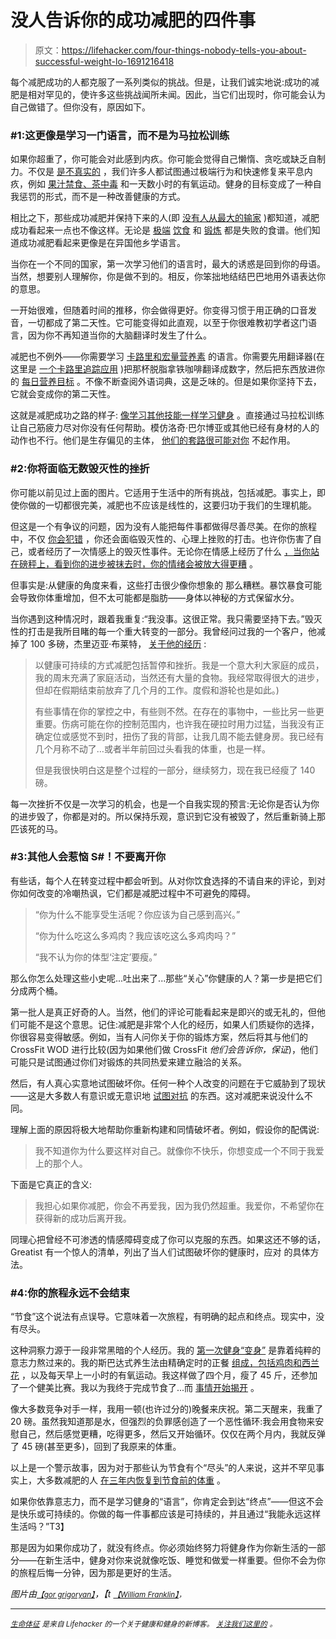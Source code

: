 # 没人告诉你的成功减肥的四件事

> 原文：<https://lifehacker.com/four-things-nobody-tells-you-about-successful-weight-lo-1691216418>

每个减肥成功的人都克服了一系列类似的挑战。但是，让我们诚实地说:成功的减肥是相对罕见的，使许多这些挑战闻所未闻。因此，当它们出现时，你可能会认为自己做错了。但你没有，原因如下。



### #1:这更像是学习一门语言，而不是为马拉松训练

如果你超重了，你可能会对此感到内疚。你可能会觉得自己懒惰、贪吃或缺乏自制力。不仅是 [是不真实的](http://dicktalens.com/the-myth-of-willpower-and-eat-less-move-more/) ，我们许多人都试图通过极端行为和快速修复来平息内疚，例如 [果汁禁食、茶中毒](http://lifehacker.com/ditch-your-dysfunctional-diet-and-learn-to-love-your-fo-5899002) 和一天数小时的有氧运动。健身的目标变成了一种自我惩罚的形式，而不是一种改善健康的方式。

相比之下，那些成功减肥并保持下来的人(即 [没有人从最大的输家](http://gawker.com/5412760/biggest-loser-basically-killing-fat-people-for-your-amusement) )都知道，减肥成功看起来一点也不像这样。无论是 [极端](http://lifehacker.com/ditch-your-dysfunctional-diet-and-learn-to-love-your-fo-5899002) [饮食](http://vitals.lifehacker.com/how-to-set-a-target-body-weight-for-better-chances-of-d-1678382801) 和 [锻炼](http://vitals.lifehacker.com/exercise-vs-diet-which-is-more-important-for-weight-l-1677532039) 都是失败的食谱。他们知道成功减肥看起来更像是在异国他乡学语言。

当你在一个不同的国家，第一次学习他们的语言时，最大的诱惑是回到你的母语。当然，想要别人理解你，你是做不到的。相反，你笨拙地结结巴巴地用外语表达你的意思。

一开始很难，但随着时间的推移，你会做得更好。你变得习惯于用正确的口音发音，一切都成了第二天性。它可能变得如此直观，以至于你很难教初学者这门语言，因为你不再知道当你的大脑翻译时发生了什么。

减肥也不例外——你需要学习 [卡路里和宏量营养素](http://ontheregimen.com/2013/10/15/how-to-count-your-macros-a-comprehensive-guide/) 的语言。你需要先用翻译器(在这里是 [一个卡路里追踪应用](https://lifehacker.com/five-best-food-and-nutrition-tracking-tools-1084103754) )把那杯脱脂拿铁咖啡翻译成数字，然后把东西放进你的 [每日营养目标](http://vitals.lifehacker.com/how-to-set-a-target-body-weight-for-better-chances-of-d-1678382801) 。不像不断查阅外语词典，这是乏味的。但是如果你坚持下去，它就会变成你的第二天性。

这就是减肥成功之路的样子: [像学习其他技能一样学习健身](http://lifehacker.com/fitness-is-a-skill-not-a-talent-heres-how-to-develop-1651281013) 。直接通过马拉松训练让自己筋疲力尽对你没有任何帮助。模仿洛奇·巴尔博亚或其他已经有身材的人的动作也不行。他们是生存偏见的主体， [他们的套路很可能对你](http://vitals.lifehacker.com/three-common-fitness-traps-to-avoid-and-what-to-do-ins-1680448743) 不起作用。

### #2:你将面临无数毁灭性的挫折

你可能以前见过上面的图片。它适用于生活中的所有挑战，包括减肥。事实上，即使你做的一切都很完美，减肥也不应该是线性的，这要归功于我们的生理机能。

但这是一个有争议的问题，因为没有人能把每件事都做得尽善尽美。在你的旅程中，不仅 [你会犯错](https://lifehacker.com/stop-focusing-on-your-mistakes-for-better-fitness-succe-1683397239) ，你还会面临毁灭性的、心理上挫败的打击。也许你伤害了自己，或者经历了一次情感上的毁灭性事件。无论你在情感上经历了什么 [，当你站在磅秤上，看到你的进步被抹去时，你的情绪会被放大得更糟](http://dicktalens.com/taming-the-scale) 。

但事实是:从健康的角度来看，这些打击很少像你想象的 那么糟糕。暴饮暴食可能会导致你体重增加，但不太可能都是脂肪——身体以神秘的方式保留水分。

当你遇到这种情况时，跟着我重复:“我没事。这很正常。我只需要坚持下去。”毁灭性的打击是我所目睹的每一个重大转变的一部分。我曾经问过我的一个客户，他减掉了 100 多磅，杰里迈亚·布莱特， [关于他的经历](http://dicktalens.com/wp-content/uploads/2014/08/jeremiah-100-lbs-300x300.jpg) :

> 以健康可持续的方式减肥包括暂停和挫折。我是一个意大利大家庭的成员，我的周末充满了家庭活动，当然还有大量的食物。我经常取得很大的进步，但却在假期结束前放弃了几个月的工作。度假和游轮也是如此。)
> 
> 有些事情在你的掌控之中，有些则不然。在存在的事物中，一些比另一些更重要。伤病可能在你的控制范围内，也许我在硬拉时用力过猛，当我没有正确定位或感觉不到时，扭伤了我的背部，让我几周不能去健身房。我已经有几个月称不动了…或者半年前回过头看我的体重，也是一样。
> 
> 但是我很快明白这是整个过程的一部分，继续努力，现在我已经瘦了 140 磅。

每一次挫折不仅是一次学习的机会，也是一个自我实现的预言:无论你是否认为你的进步毁了，你都是对的。所以保持乐观，意识到它没有被毁了，然后重新骑上那匹该死的马。

### #3:其他人会惹恼 S#！不要离开你

有些话，每个人在转变过程中都会听到。从对你饮食选择的不请自来的评论，到对你如何改变的冷嘲热讽，它们都是减肥过程中不可避免的障碍。

> “你为什么不能享受生活呢？你应该为自己感到高兴。”
> 
> “你为什么吃这么多鸡肉？我应该吃这么多鸡肉吗？”
> 
> “我不认为你的体型‘注定’要瘦。”

那么你怎么处理这些小史呢...吐出来了...那些“关心”你健康的人？第一步是把它们分成两个桶。

第一批人是真正好奇的人。当然，他们的评论可能看起来是即兴的或无礼的，但他们可能不是这个意思。记住:减肥是非常个人化的经历，如果人们质疑你的选择，你很容易变得敏感。例如，当有人问你关于你的锻炼方案，然后将其与他们的 CrossFit WOD 进行比较(因为如果他们做 CrossFit *他们会告诉你，保证*)，他们可能只是试图通过你们对锻炼的共同热爱来建立融洽的关系。

然后，有人真心实意地试图破坏你。任何一种个人改变的问题在于它威胁到了现状——这是大多数人有意识或无意识地 [试图对抗](https://lifehacker.com/how-loved-ones-can-sabotage-your-fitness-efforts-1679165787) 的东西。这对减肥来说没什么不同。

理解上面的原因将极大地帮助你重新构建和同情破坏者。例如，假设你的配偶说:

> 我不知道你为什么要这样对自己。就像你不快乐，你想变成一个不同于我爱上的那个人。

下面是它真正的含义:

> 我担心如果你减肥，你会不再爱我，因为我仍然超重。我爱你，不希望你在获得新的成功后离开我。

同理心把曾经不可渗透的情感障碍变成了你可以克服的东西。如果这还不够的话，Greatist 有一个惊人的清单，列出了当人们试图破坏你的健康时，应对 的具体方法。

### #4:你的旅程永远不会结束

“节食”这个说法有点误导。它意味着一次旅程，有明确的起点和终点。现实中，没有尽头。

这种洞察力源于一段非常黑暗的个人经历。我的 [第一次健身“变身”](http://dicktalens.com/the-dark-truth-about-my-first-fitness-transformation/) 是靠着纯粹的意志力熬过来的。我的斯巴达式养生法由精确定时的正餐 [组成，包括鸡肉和西兰花](http://lifehacker.com/ditch-your-dysfunctional-diet-and-learn-to-love-your-fo-5899002#_ga=1.2643511.605815723.1425585061) ，以及每天早上一小时的有氧运动。我这样做了四个月，瘦了 45 斤，还参加了一个健美比赛。我以为我终于完成节食了...而 [事情开始揭开](http://dicktalens.com/the-dark-truth-about-my-first-fitness-transformation/) 。

像大多数竞争对手一样，我用一顿(也许过分的)晚餐来庆祝。第二天醒来，我重了 20 磅。虽然我知道那是水，但强烈的负罪感创造了一个恶性循环:我会用食物来安慰自己，然后感觉更糟，吃得更多，然后又开始循环。仅仅在两个月内，我就反弹了 45 磅(甚至更多)，回到了我原来的体重。

以上是一个警示故事，因为对于那些认为节食有个“尽头”的人来说，这并不罕见事实上，大多数减肥的人 [在三年内恢复到节食前的体重](http://www.livestrong.com/article/438395-the-percentage-of-people-who-regain-weight-after-rapid-weight-loss-risks/) 。

如果你依靠意志力，而不是学习健身的“语言”，你肯定会到达“终点”——但这不会是快乐或可持续的。你做的每一件事都应该是可持续的，并且通过“我能永远这样生活吗？”T3】

那是因为如果你成功了，就没有终点。你必须始终努力将健身作为你新生活的一部分——在新生活中，健身对你来说就像吃饭、睡觉和做爱一样重要。但你不会为你的旅程后悔一分钟，因为那是更好的生活。

*图片由*[<small>*【gor grigoryan】*</small>](http://www.shutterstock.com/pic-142392937.html&src=download_history)*，【t* [<small>*【William Franklin】*</small>](https://www.flickr.com/photos/williamafranklin/)<small>*，*</small>

* * *

[*<small>生命体征</small>*](http://vitals.lifehacker.com/) *<small>是来自 Lifehacker 的一个关于健康和健身的新博客。</small>* [*<small>关注我们这里的</small>*](https://twitter.com/VitalsLH) <small>*。*</small>